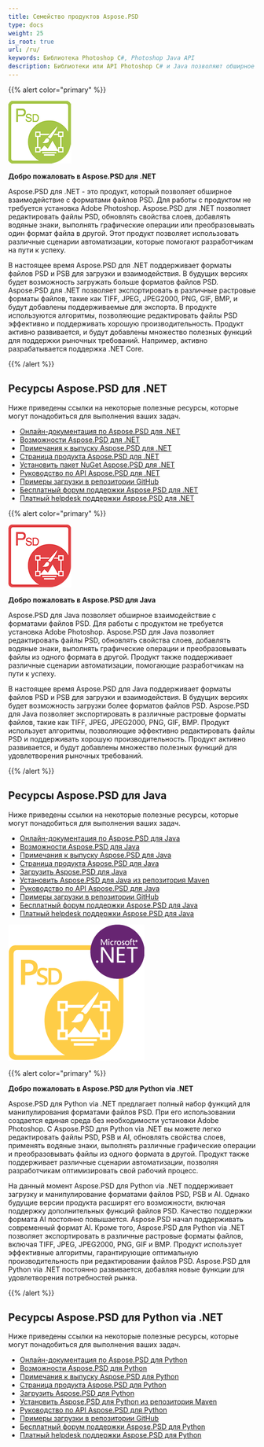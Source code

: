 ```yaml
---
title: Семейство продуктов Aspose.PSD
type: docs
weight: 25
is_root: true
url: /ru/
keywords: Библиотека Photoshop C#, Photoshop Java API
description: Библиотеки или API Photoshop C# и Java позволяют обширное взаимодействие с форматами файлов PSD. Эти продукты не требуют установки Adobe Photoshop и поддерживают форматы файлов PSD и PSB для загрузки, взаимодействия и преобразования их в различные растровые форматы файлов, такие как TIFF, JPEG, JPEG2000, PNG, GIF и BMP.
---
```


{{% alert color="primary" %}} 

**![Логотип продукта Aspose.PSD для .NET](home_1.png)**

**Добро пожаловать в Aspose.PSD для .NET**

Aspose.PSD для .NET - это продукт, который позволяет обширное взаимодействие с форматами файлов PSD. Для работы с продуктом не требуется установка Adobe Photoshop. Aspose.PSD для .NET позволяет редактировать файлы PSD, обновлять свойства слоев, добавлять водяные знаки, выполнять графические операции или преобразовывать один формат файла в другой. Этот продукт позволяет использовать различные сценарии автоматизации, которые помогают разработчикам на пути к успеху.

В настоящее время Aspose.PSD для .NET поддерживает форматы файлов PSD и PSB для загрузки и взаимодействия. В будущих версиях будет возможность загружать больше форматов файлов PSD. Aspose.PSD для .NET позволяет экспортировать в различные растровые форматы файлов, такие как TIFF, JPEG, JPEG2000, PNG, GIF, BMP, и будут добавлены поддерживаемые для экспорта. В продукте используются алгоритмы, позволяющие редактировать файлы PSD эффективно и поддерживать хорошую производительность. Продукт активно развивается, и будут добавлены множество полезных функций для поддержки рыночных требований. Например, активно разрабатывается поддержка .NET Core.

{{% /alert %}} 

## **Ресурсы Aspose.PSD для .NET**

Ниже приведены ссылки на некоторые полезные ресурсы, которые могут понадобиться для выполнения ваших задач.

- [Онлайн-документация по Aspose.PSD для .NET](/psd/ru/net/)
- [Возможности Aspose.PSD для .NET](/psd/ru/net/features/)
- [Примечания к выпуску Aspose.PSD для .NET](/psd/ru/net/release-notes/)
- [Страница продукта Aspose.PSD для .NET](https://products.aspose.com/psd/net)
- [Установить пакет NuGet Aspose.PSD для .NET](https://www.nuget.org/packages/Aspose.PSD/)
- [Руководство по API Aspose.PSD для .NET](https://reference.aspose.com/net/psd)
- [Примеры загрузки в репозитории GitHub](https://github.com/aspose-psd/Aspose.PSD-for-.NET)
- [Бесплатный форум поддержки Aspose.PSD для .NET](https://forum.aspose.com/c/psd)
- [Платный helpdesk поддержки Aspose.PSD для .NET](https://helpdesk.aspose.com/)

{{% alert color="primary" %}} 

**![Логотип продукта Aspose.PSD для Java](aspose-psd-for-java-home_1.png)**

**Добро пожаловать в Aspose.PSD для Java**

Aspose.PSD для Java позволяет обширное взаимодействие с форматами файлов PSD. Для работы с продуктом не требуется установка Adobe Photoshop. Aspose.PSD для Java позволяет редактировать файлы PSD, обновлять свойства слоев, добавлять водяные знаки, выполнять графические операции и преобразовывать файлы из одного формата в другой. Продукт также поддерживает различные сценарии автоматизации, помогающие разработчикам на пути к успеху.

В настоящее время Aspose.PSD для Java поддерживает форматы файлов PSD и PSB для загрузки и взаимодействия. В будущих версиях будет возможность загрузки более форматов файлов PSD. Aspose.PSD для Java позволяет экспортировать в различные растровые форматы файлов, такие как TIFF, JPEG, JPEG2000, PNG, GIF, BMP. Продукт использует алгоритмы, позволяющие эффективно редактировать файлы PSD и поддерживать хорошую производительность. Продукт активно развивается, и будут добавлены множество полезных функций для удовлетворения рыночных требований.

{{% /alert %}} 

## **Ресурсы Aspose.PSD для Java**

Ниже приведены ссылки на некоторые полезные ресурсы, которые могут понадобиться для выполнения ваших задач.

- [Онлайн-документация по Aspose.PSD для Java](/psd/ru/java/)
- [Возможности Aspose.PSD для Java](/psd/ru/java/features/)
- [Примечания к выпуску Aspose.PSD для Java](/psd/ru/java/release-notes/)
- [Страница продукта Aspose.PSD для Java](https://products.aspose.com/psd/java)
- [Загрузить Aspose.PSD для Java](https://repository.aspose.com/webapp/#/artifacts/browse/tree/General/repo/com/aspose/aspose-psd)
- [Установить Aspose.PSD для Java из репозитория Maven](/psd/ru/java/installation/)
- [Руководство по API Aspose.PSD для Java](https://reference.aspose.com/java/psd)
- [Примеры загрузки в репозитории GitHub](https://github.com/aspose-psd/Aspose.PSD-for-Java)
- [Бесплатный форум поддержки Aspose.PSD для Java](https://forum.aspose.com/c/psd)
- [Платный helpdesk поддержки Aspose.PSD для Java](https://helpdesk.aspose.com/)

![Логотип продукта Aspose.PSD для Python via .NET](aspose-psd-for-python-home_1.png)

{{% alert color="primary" %}} 

**Добро пожаловать в Aspose.PSD для Python via .NET**

Aspose.PSD для Python via .NET предлагает полный набор функций для манипулирования форматами файлов PSD. При его использовании создается единая среда без необходимости установки Adobe Photoshop. С Aspose.PSD для Python via .NET вы можете легко редактировать файлы PSD, PSB и AI, обновлять свойства слоев, применять водяные знаки, выполнять различные графические операции и преобразовывать файлы из одного формата в другой. Продукт также поддерживает различные сценарии автоматизации, позволяя разработчикам оптимизировать свой рабочий процесс.

На данный момент Aspose.PSD для Python via .NET поддерживает загрузку и манипулирование форматами файлов PSD, PSB и AI. Однако будущие версии продукта расширят его возможности, включая поддержку дополнительных функций файлов PSD. Качество поддержки формата AI постоянно повышается. Aspose.PSD начал поддерживать современный формат AI. Кроме того, Aspose.PSD для Python via .NET позволяет экспортировать в различные растровые форматы файлов, включая TIFF, JPEG, JPEG2000, PNG, GIF и BMP. Продукт использует эффективные алгоритмы, гарантирующие оптимальную производительность при редактировании файлов PSD. Aspose.PSD для Python via .NET постоянно развивается, добавляя новые функции для удовлетворения потребностей рынка.

{{% /alert %}} 

## **Ресурсы Aspose.PSD для Python via .NET**

Ниже приведены ссылки на некоторые полезные ресурсы, которые могут понадобиться для выполнения ваших задач.

- [Онлайн-документация по Aspose.PSD для Python](/psd/ru/python-net/)
- [Возможности Aspose.PSD для Python](/psd/ru/python-net/features/)
- [Примечания к выпуску Aspose.PSD для Python](/psd/ru/python-net/release-notes/)
- [Страница продукта Aspose.PSD для Python](https://products.aspose.com/psd/python-net)
- [Загрузить Aspose.PSD для Python](https://repository.aspose.com/webapp/#/artifacts/browse/tree/General/repo/com/aspose/aspose-psd)
- [Установить Aspose.PSD для Python из репозитория Maven](/psd/ru/python-net/installation/)
- [Руководство по API Aspose.PSD для Python](https://reference.aspose.com/python-net/psd)
- [Примеры загрузки в репозитории GitHub](https://github.com/aspose-psd/Aspose.PSD-for-Python-Net)
- [Бесплатный форум поддержки Aspose.PSD для Python](https://forum.aspose.com/c/psd)
- [Платный helpdesk поддержки Aspose.PSD для Python](https://helpdesk.aspose.com/)

